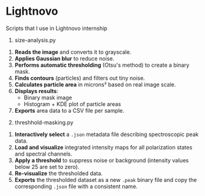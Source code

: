 # Lightnovo
Scripts that I use in Lightnovo internship

1) size-analysis.py
1. **Reads the image** and converts it to grayscale.
2. **Applies Gaussian blur** to reduce noise.
3. **Performs automatic thresholding** (Otsu's method) to create a binary mask.
4. **Finds contours** (particles) and filters out tiny noise.
5. **Calculates particle area** in microns² based on real image scale.
6. **Displays results**:
   - Binary mask image
   - Histogram + KDE plot of particle areas
7. **Exports** area data to a CSV file per sample.

2) threshhold-masking.py
1. **Interactively select** a `.json` metadata file describing spectroscopic peak data.
2. **Load and visualize** integrated intensity maps for all polarization states and spectral channels.
3. **Apply a threshold** to suppress noise or background (intensity values below 25 are set to zero).
4. **Re-visualize** the thresholded data.
5. **Exports** the thresholded dataset as a new `.peak` binary file and copy the corresponding `.json` file with a consistent name.
